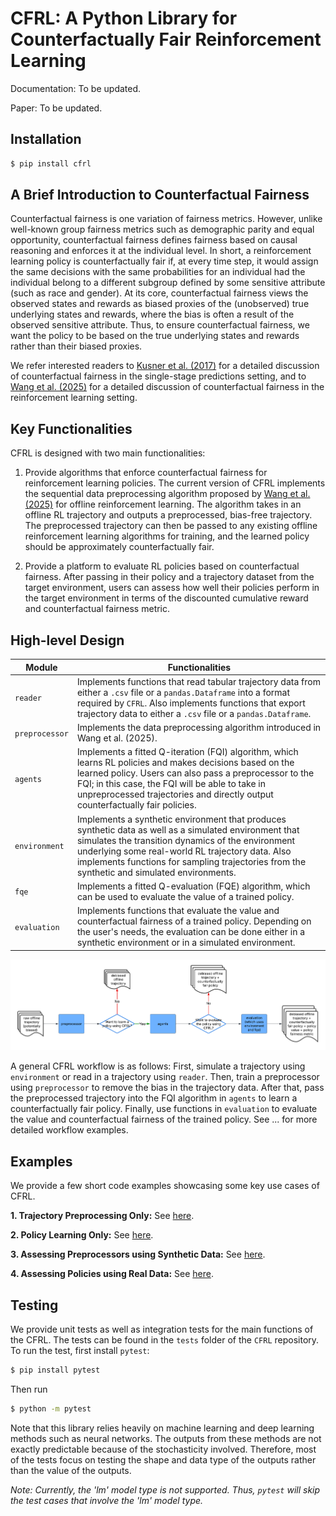 # CFRL: A Python Library for Counterfactually Fair Reinforcement Learning

Documentation: To be updated.

Paper: To be updated. 

## Installation

```bash 
$ pip install cfrl
```

## A Brief Introduction to Counterfactual Fairness

Counterfactual fairness is one variation of fairness metrics. However, unlike well-known group 
fairness metrics such as demographic parity and equal opportunity, counterfactual fairness defines 
fairness based on causal reasoning and enforces it at the individual level. In short, a reinforcement learning policy is counterfactually fair if, at every time step, it would assign the same decisions 
with the same probabilities for an individual had the individual belong to a different subgroup 
defined by some sensitive attribute (such as race and gender). At its core, counterfactual fairness 
views the observed states and rewards as biased proxies of the (unobserved) true underlying states 
and rewards, where the bias is often a result of the observed sensitive attribute. Thus, to ensure 
counterfactual fairness, we want the policy to be based on the true underlying states and rewards 
rather than their biased proxies. 

We refer interested readers to [Kusner et al. (2017)](https://arxiv.org/abs/1703.06856) for a detailed discussion of counterfactual fairness in the single-stage predictions setting, and to 
[Wang et al. (2025)](https://arxiv.org/abs/2501.06366) for a detailed discussion of counterfactual 
fairness in the reinforcement learning setting.

## Key Functionalities

CFRL is designed with two main functionalities: 

1. Provide algorithms that enforce counterfactual fairness for reinforcement learning policies. 
The current version of CFRL implements the sequential data preprocessing algorithm proposed by
[Wang et al. (2025)](https://arxiv.org/abs/2501.06366) for offline reinforcement learning. The 
algorithm takes in an offline RL trajectory and outputs a preprocessed, bias-free trajectory. The 
preprocessed trajectory can then be passed to any existing offline reinforcement learning algorithms 
for training, and the learned policy should be approximately counterfactually fair. 

2. Provide a platform to evaluate RL policies based on counterfactual fairness. After passing in 
their policy and a trajectory dataset from the target environment, users can assess how well their 
policies perform in the target environment in terms of the discounted cumulative reward and 
counterfactual fairness metric.

## High-level Design
| Module         | Functionalities                                                                                                                                                                                                                                                                                                |
|------------|------------------------------------------------------------|
| `reader`       | Implements functions that read tabular trajectory data from either a `.csv` file or a `pandas.Dataframe` into a format required by `CFRL`. Also implements functions that export trajectory data to either a `.csv` file or a `pandas.Dataframe`.                                                                                               |
| `preprocessor` | Implements the data preprocessing algorithm introduced in Wang et al. (2025).                                                                                                                                                                                                                                  |
| `agents`       | Implements a fitted Q-iteration (FQI) algorithm, which learns RL policies and makes decisions based on the learned policy. Users can also pass a preprocessor to the FQI; in this case, the FQI will be able to take in unpreprocessed trajectories and directly output counterfactually fair policies.        |
| `environment`  | Implements a synthetic environment that produces synthetic data as well as a simulated environment that simulates the transition dynamics of the environment underlying some real-world RL trajectory data. Also implements functions for sampling trajectories from the synthetic and simulated environments. |
| `fqe`          | Implements a fitted Q-evaluation (FQE) algorithm, which can be used to evaluate the value of a trained policy.                                                                                                                                                                                                 |
| `evaluation`   | Implements functions that evaluate the value and counterfactual fairness of a trained policy. Depending on the user's needs, the evaluation can be done either in a synthetic environment or in a simulated environment.                                                                                                      |

![Workflow Chart](./docs/source/supps/workflow_chart_cropped.PNG)

A general CFRL workflow is as follows: First, simulate a trajectory using `environment` or read in a trajectory using `reader`. Then, train a preprocessor using `preprocessor` to remove the bias in the trajectory data. After that, pass the preprocessed trajectory into the FQI algorithm in `agents` to learn a counterfactually fair policy. Finally, use functions in `evaluation` to evaluate the value and counterfactual fairness of the trained policy. See ... for more detailed workflow examples.

## Examples

We provide a few short code examples showcasing some key use cases of CFRL.

**1. Trajectory Preprocessing Only:** See [here](https://github.com/JianhanZhang/CFRL/blob/main/examples/preprocessing_only_workflow.ipynb).

**2. Policy Learning Only:** See [here](https://github.com/JianhanZhang/CFRL/blob/main/examples/policy_learning_only_workflow.ipynb).

**3. Assessing Preprocessors using Synthetic Data:** See [here](https://github.com/JianhanZhang/CFRL/blob/main/examples/synthetic_data_workflow.ipynb).

**4. Assessing Policies using Real Data:** See [here](https://github.com/JianhanZhang/CFRL/blob/main/examples/real_data_workflow.ipynb).

## Testing
We provide unit tests as well as integration tests for the main functions of the CFRL. The tests can be 
found in the `tests` folder of the `CFRL` repository. To run the test, first install `pytest`: 

```bash 
$ pip install pytest
```

Then run 

```bash 
$ python -m pytest
```

Note that this library relies heavily on machine learning and deep learning methods such as neural 
networks. The outputs from these methods are not exactly predictable because of the stochasticity 
involved. Therefore, most of the tests focus on testing the shape and data type of the outputs rather 
than the value of the outputs.

*Note: Currently, the 'lm' model type is not supported. Thus, `pytest` will skip the test cases that involve the 'lm' model type.*